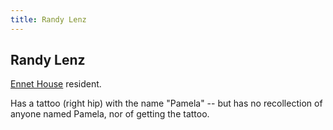 ```yaml
---
title: Randy Lenz
---
```


Randy Lenz
----------

[Ennet House](/places/Ennet_House) resident.

Has a tattoo (right hip) with the name "Pamela" -- but has no recollection of
anyone named Pamela, nor of getting the tattoo.